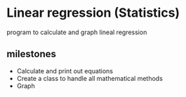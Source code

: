 Linear regression (Statistics)
==============================

program to calculate and graph lineal regression

 milestones
-----------

- Calculate and print out equations
- Create a class to handle all mathematical methods
- Graph
 
